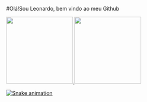 
#Olá!Sou Leonardo, bem vindo ao meu Github
<div>
  <a href="https://github.com/Leonardo-KF">
  <img height="180em" src="https://github-readme-stats.vercel.app/api?username=Leonardo-KF&show_icons=true&theme=tokyonight&include_all_commits=true&count_private=true"/>
  <img height="180em" src="https://github-readme-stats.vercel.app/api/top-langs/?username=Leonardo-KF&layout=compact&langs_count=7&theme=tokyonight"/>
</div>
  
  
  ![Snake animation](https://github.com/Leonardo-KF/Leonardo-KF/blob/output/github-contribution-grid-snake.svg)
